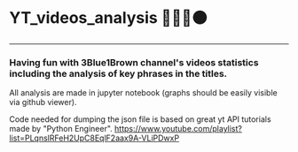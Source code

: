 # YT_videos_analysis 🔵🔵🔵🟤

---

### Having fun with 3Blue1Brown channel's videos statistics including the analysis of key phrases in the titles.

All analysis are made in jupyter notebook (graphs should be easily visible via github viewer).

Code needed for dumping the json file is based on great yt API tutorials made by "Python Engineer".
https://www.youtube.com/playlist?list=PLqnslRFeH2UpC8EqlF2aax9A-VLiPDwxP
